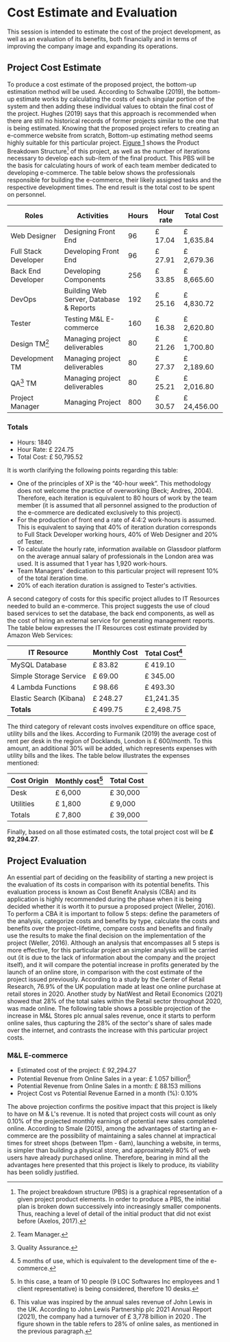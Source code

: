 # Cost Estimate and Evaluation

This session is intended to estimate the cost of the project development, as well as an evaluation of its benefits, both financially and in terms of improving the company image and expanding its operations.

## Project Cost Estimate

To produce a cost estimate of the proposed project, the bottom-up estimation method will be used. According to Schwalbe (2019), the bottom-up estimate works by calculating the costs of each singular portion of the system and then adding these individual values to obtain the final cost of the project.
Hughes (2019) says that this approach is recommended when there are still no historical records of former projects similar to the one that is being estimated. Knowing that the proposed project refers to creating an e-commerce website from scratch, Bottom-up estimating method seems highly suitable for this particular project.
[Figure 1](https://github.com/ortizlilian/prince2pp/blob/main/Appendices.md) shows the Product Breakdown Structure[^1] of this project, as well as the number of iterations necessary to develop each sub-item of the final product. This PBS will be the basis for calculating hours of work of each team member dedicated to developing e-commerce.
The table below shows the professionals responsible for building the e-commerce, their likely assigned tasks and the respective development times. The end result is the total cost to be spent on personnel.

| Roles | Activities | Hours | Hour rate | Total Cost |
| ----- | ---------- | ----- | --------- | ---------- |
| Web Designer | Designing Front End | 96 | £ 17.04 | £ 1,635.84 |
| Full Stack Developer | Developing Front End | 96 | £ 27.91 | £ 2,679.36 |
| Back End Developer | Developing Components | 256 | £ 33.85 | £ 8,665.60 |
| DevOps | Building Web Server, Database & Reports | 192 | £ 25.16 | £ 4,830.72 |
| Tester | Testing M&L E-commerce | 160 | £ 16.38 | £ 2,620.80 | 
| Design TM[^3] | Managing project deliverables | 80 | £ 21.26 | £ 1,700.80 |
| Development TM | Managing project deliverables | 80 | £ 27.37 | £ 2,189.60 |
| QA[^4] TM | Managing project deliverables | 80 | £ 25.21 | £ 2,016.80 |
| Project Manager | Managing Project | 800 | £ 30.57 | £ 24,456.00 | 

### Totals
- Hours: 1840
- Hour Rate: £ 224.75
- Total Cost: £ 50,795.52

It is worth clarifying the following points regarding this table:
- One of the principles of XP is the “40-hour week”. This methodology does not welcome the practice of overworking (Beck; Andres, 2004). Therefore, each iteration is equivalent to 80 hours of work by the team member (it is assumed that all personnel assigned to the production of the e-commerce are dedicated exclusively to this project).
- For the production of front end a rate of 4:4:2 work-hours is assumed. This is equivalent to saying that 40% of iteration duration corresponds to Full Stack Developer working hours, 40% of Web Designer and 20% of Tester.
- To calculate the hourly rate, information available on Glassdoor platform on the average annual salary of professionals in the London area was used. It is assumed that 1 year has 1,920 work-hours.
- Team Managers' dedication to this particular project will represent 10% of the total iteration time.
- 20% of each iteration duration is assigned to Tester's activities.

A second category of costs for this specific project alludes to IT Resources needed to build an e-commerce. This project suggests the use of cloud based services to set the database, the back end components, as well as the cost of hiring an external service for generating management reports.
The table below expresses the IT Resources cost estimate provided by Amazon Web Services:

| IT Resource | Monthly Cost | Total Cost[^5] |
| ----------- | ------------ | -------------- |
| MySQL Database | £ 83.82 | £ 419.10 |
| Simple Storage Service | £ 69.00 | £ 345.00 | 
| 4 Lambda Functions | £ 98.66 | £ 493.30 |
| Elastic Search (Kibana) | £ 248.27 | £1,241.35 |
| **Totals** | £ 499.75 | £ 2,498.75 |

The third category of relevant costs involves expenditure on office space, utility bills and the likes. According to Furmanik (2019) the average cost of rent per desk in the region of Docklands, London is £ 600/month. To this amount, an additional 30% will be added, which represents expenses with utility bills and the likes. The table below illustrates the expenses mentioned:

| Cost Origin | Monthly cost[^6] | Total Cost |
| ----------- | ------------ | -------------- |
| Desk | £ 6,000 | £ 30,000 |
| Utilities | £ 1,800 | £ 9,000 |
| Totals | £ 7,800 | £ 39,000 |

Finally, based on all those estimated costs, the total project cost will be **£ 92,294.27**.

## Project Evaluation

An essential part of deciding on the feasibility of starting a new project is the evaluation of its costs in comparison with its potential benefits. This evaluation process is known as Cost Benefit Analysis (CBA) and its application is highly recommended during the phase when it is being decided whether it is worth it to pursue a proposed project (Weller, 2016).
To perform a CBA it is important to follow 5 steps: define the parameters of the analysis, categorize costs and benefits by type, calculate the costs and benefits over the project-lifetime, compare costs and benefits and finally use the results to make the final decision on the implementation of the project (Weller, 2016).
Although an analysis that encompasses all 5 steps is more effective, for this particular project an simpler analysis will be carried out (it is due to the lack of information about the company and the project itself), and it will compare the potential increase in profits generated by the launch of an online store, in comparison with the cost estimate of the project issued previously.
According to a study by the Center of Retail Research, 76.9% of the UK population made at least one online purchase at retail stores in 2020. Another study by NatWest and Retail Economics (2021) showed that 28% of the total sales within the Retail sector throughout 2020, was made online.
The following table shows a possible projection of the increase in M&L Stores plc annual sales revenue, once it starts to perform online sales, thus capturing the 28% of the sector's share of sales made over the internet, and contrasts the increase with this particular project costs.

### M&L E-commerce
- Estimated cost of the project: £ 92,294.27
- Potential Revenue from Online Sales in a year: £ 1.057 billion[^7]
- Potential Revenue from Online Sales in a month: £ 88.153 millions
- Project Cost vs Potential Revenue Earned in a month (%): 0.10%

The above projection confirms the positive impact that this project is likely to have on M & L's revenue. It is noted that project costs will count as only 0.10% of the projected monthly earnings of potential new sales completed online.
According to Smale (2015), among the advantages of starting an e-commerce are the possibility of maintaining a sales channel at impractical times for street shops (between 11pm - 6am), launching a website, in terms, is simpler than building a physical store, and approximately 80% of web users have already purchased online.
Therefore, bearing in mind all the advantages here presented  that this project is likely to produce, its viability has been solidly justified.

[^1]: The project breakdown structure (PBS) is a graphical representation of a given project product elements. In order to produce a PBS, the initial plan is broken down successively into increasingly smaller components. Thus, reaching a level of detail of the initial product that did not exist before (Axelos, 2017).
[^2]: Hours worked on the project.
[^3]: Team Manager.
[^4]: Quality Assurance.
[^5]: 5 months of use, which is equivalent to the development time of the e-commerce.
[^6]: In this case, a team of 10 people (9 LOC Softwares Inc employees and 1 client representative) is being considered, therefore 10 desks.
[^7]: This value was inspired by the annual sales revenue of John Lewis in the UK. According to John Lewis Partnership plc 2021 Annual Report (2021), the company had a turnover of £ 3,778 billion in 2020 . The figure shown in the table refers to 28% of online sales, as mentioned in the previous paragraph.